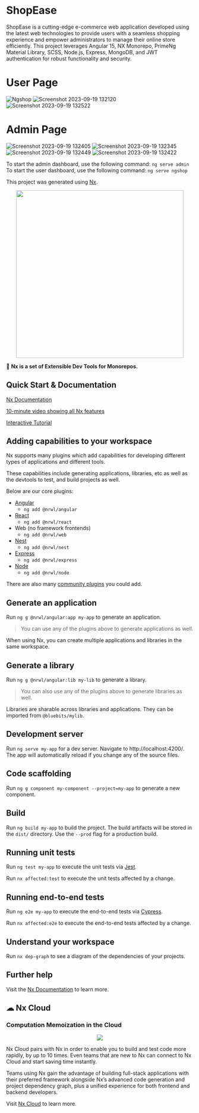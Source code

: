 # ShopEase
ShopEase is a cutting-edge e-commerce web application developed using the latest web technologies to provide users with a seamless shopping experience and empower administrators to manage their online store efficiently. This project leverages Angular 15, NX Monorepo, PrimeNg Material Library, SCSS, Node.js, Express, MongoDB, and JWT authentication for robust functionality and security.

# User Page

![Ngshop](https://github.com/nk0854/ShopEase/assets/72222010/dcabd66a-fdbe-4dd3-9da5-e3b38e9e52d8)
![Screenshot 2023-09-19 132120](https://github.com/nk0854/ShopEase/assets/72222010/ae1bef8a-3aea-4cd7-b5ef-14880cf7fdb0)
![Screenshot 2023-09-19 132522](https://github.com/nk0854/ShopEase/assets/72222010/7b7256e5-e5bd-400e-ae57-d36b6856ee18)

# Admin Page

![Screenshot 2023-09-19 132405](https://github.com/nk0854/ShopEase/assets/72222010/0b21d823-b1f4-4673-b00b-2a72f8d8c033)
![Screenshot 2023-09-19 132345](https://github.com/nk0854/ShopEase/assets/72222010/e67d1142-bfab-436b-a85c-690c09faf13a)
![Screenshot 2023-09-19 132449](https://github.com/nk0854/ShopEase/assets/72222010/05f5b892-1f50-4097-86dd-1599b42efc98)
![Screenshot 2023-09-19 132422](https://github.com/nk0854/ShopEase/assets/72222010/87a81c90-6ead-4a30-86d4-cf2e0c6e3f32)

To start the admin dashboard, use the following command:
```ng serve admin ```
To start the user dashboard, use the following command:
```ng serve ngshop ```

This project was generated using [Nx](https://nx.dev).

<p align="center"><img src="https://raw.githubusercontent.com/nrwl/nx/master/images/nx-logo.png" width="450"></p>

🔎 **Nx is a set of Extensible Dev Tools for Monorepos.**

## Quick Start & Documentation

[Nx Documentation](https://nx.dev/angular)

[10-minute video showing all Nx features](https://nx.dev/angular/getting-started/what-is-nx)

[Interactive Tutorial](https://nx.dev/angular/tutorial/01-create-application)

## Adding capabilities to your workspace

Nx supports many plugins which add capabilities for developing different types of applications and different tools.

These capabilities include generating applications, libraries, etc as well as the devtools to test, and build projects as well.

Below are our core plugins:

- [Angular](https://angular.io)
  - `ng add @nrwl/angular`
- [React](https://reactjs.org)
  - `ng add @nrwl/react`
- Web (no framework frontends)
  - `ng add @nrwl/web`
- [Nest](https://nestjs.com)
  - `ng add @nrwl/nest`
- [Express](https://expressjs.com)
  - `ng add @nrwl/express`
- [Node](https://nodejs.org)
  - `ng add @nrwl/node`

There are also many [community plugins](https://nx.dev/nx-community) you could add.

## Generate an application

Run `ng g @nrwl/angular:app my-app` to generate an application.

> You can use any of the plugins above to generate applications as well.

When using Nx, you can create multiple applications and libraries in the same workspace.

## Generate a library

Run `ng g @nrwl/angular:lib my-lib` to generate a library.

> You can also use any of the plugins above to generate libraries as well.

Libraries are sharable across libraries and applications. They can be imported from `@bluebits/mylib`.

## Development server

Run `ng serve my-app` for a dev server. Navigate to http://localhost:4200/. The app will automatically reload if you change any of the source files.

## Code scaffolding

Run `ng g component my-component --project=my-app` to generate a new component.

## Build

Run `ng build my-app` to build the project. The build artifacts will be stored in the `dist/` directory. Use the `--prod` flag for a production build.

## Running unit tests

Run `ng test my-app` to execute the unit tests via [Jest](https://jestjs.io).

Run `nx affected:test` to execute the unit tests affected by a change.

## Running end-to-end tests

Run `ng e2e my-app` to execute the end-to-end tests via [Cypress](https://www.cypress.io).

Run `nx affected:e2e` to execute the end-to-end tests affected by a change.

## Understand your workspace

Run `nx dep-graph` to see a diagram of the dependencies of your projects.

## Further help

Visit the [Nx Documentation](https://nx.dev/angular) to learn more.

## ☁ Nx Cloud

### Computation Memoization in the Cloud

<p align="center"><img src="https://raw.githubusercontent.com/nrwl/nx/master/images/nx-cloud-card.png"></p>

Nx Cloud pairs with Nx in order to enable you to build and test code more rapidly, by up to 10 times. Even teams that are new to Nx can connect to Nx Cloud and start saving time instantly.

Teams using Nx gain the advantage of building full-stack applications with their preferred framework alongside Nx’s advanced code generation and project dependency graph, plus a unified experience for both frontend and backend developers.

Visit [Nx Cloud](https://nx.app/) to learn more.
